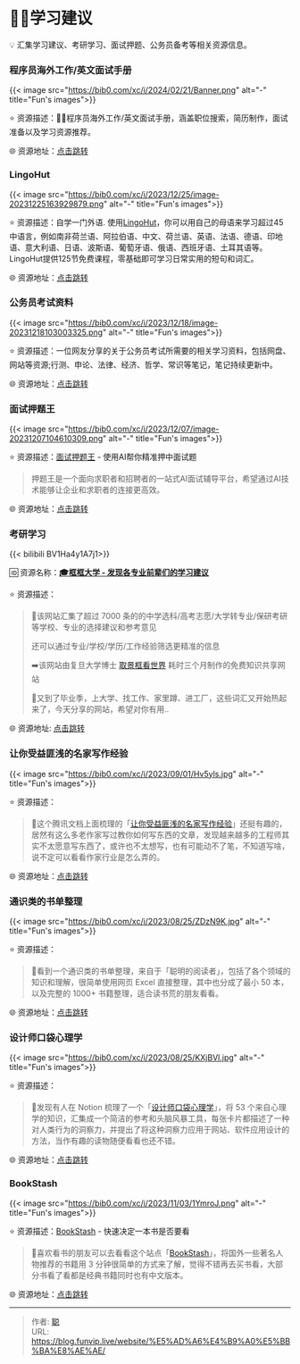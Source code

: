 # 👨‍🎓学习建议


💡 汇集学习建议、考研学习、面试押题、公务员备考等相关资源信息。

<!--more-->

### 程序员海外工作/英文面试手册

{{< image src="https://bib0.com/xc/i/2024/02/21/Banner.png" alt="-" title="Fun's images">}}  

⭐️  资源描述：🏂🏻程序员海外工作/英文面试手册，涵盖职位搜索，简历制作，面试准备以及学习资源推荐。

🌐 资源地址：[点击跳转](https://github.com/eliaszon/Programmers-Overseas-Job-Interview-Handbook)

### LingoHut

{{< image src="https://bib0.com/xc/i/2023/12/25/image-20231225163929879.png" alt="-" title="Fun's images">}}  

⭐️  资源描述：自学一门外语. 使用[LingoHut](https://www.lingohut.com/zh)，你可以用自己的母语来学习超过45中语言，例如南非荷兰语、阿拉伯语、中文、荷兰语、英语、法语、德语、印地语、意大利语、日语、波斯语、葡萄牙语、俄语、西班牙语、土耳其语等。 LingoHut提供125节免费课程，零基础即可学习日常实用的短句和词汇。

🌐 资源地址：[点击跳转](https://www.lingohut.com/zh)

### 公务员考试资料

{{< image src="https://bib0.com/xc/i/2023/12/18/image-20231218103003325.png" alt="-" title="Fun's images">}}  

⭐️  资源描述：一位网友分享的关于公务员考试所需要的相关学习资料，包括网盘、网站等资源;行测、申论、法律、经济、哲学、常识等笔记，笔记持续更新中。

🌐 资源地址：[点击跳转](https://www.kdocs.cn/l/ctYoDB9lU4o9)

### 面试押题王

{{< image src="https://bib0.com/xc/i/2023/12/07/image-20231207104610309.png" alt="-" title="Fun's images">}}  

⭐️  资源描述：[面试押题王](https://yatiwang.chat/) -  使用AI帮你精准押中面试题

>押题王是一个面向求职者和招聘者的一站式AI面试辅导平台，希望通过AI技术能够让企业和求职者的连接更高效。

🌐 资源地址：[点击跳转](https://yatiwang.chat/)

### 考研学习

{{< bilibili BV1Ha4y1A7j1>}}

🆔  资源名称：[**🎓框框大学 - 发现各专业前辈们的学习建议**](https://www.kkdaxue.com/)

⭐️  资源描述：

> 📄该网站汇集了超过 7000 条的的中学选科/高考志愿/大学转专业/保研考研等学校、专业的选择建议和参考意见
>
> 还可以通过专业/学校/学历/工作经验筛选更精准的信息
>
> ➡️该网站由复旦大学博士 [取景框看世界](https://space.bilibili.com/40427625) 耗时三个月制作的免费知识共享网站
>
> 💬又到了毕业季，上大学、找工作、家里蹲、进工厂，这些词汇又开始热起来了，今天分享的网站，希望对你有用..

🌐 资源地址: [点击跳转](https://www.kkdaxue.com/)

### 让你受益匪浅的名家写作经验

{{< image src="https://bib0.com/xc/i/2023/09/01/Hv5yls.jpg" alt="-" title="Fun's images">}}  

⭐️  资源描述：

>📄这个腾讯文档上面梳理的「[让你受益匪浅的名家写作经验](https://docs.qq.com/aio/DWVRkZ1RUWHRsdU1J)」还挺有趣的，居然有这么多老作家写过教你如何写东西的文章，发现越来越多的工程师其实不太愿意写东西了，或许也不太想写，也有可能动不了笔，不知道写啥，说不定可以看看作家行业是怎么弄的。

🌐 资源地址：[点击跳转](https://docs.qq.com/aio/DWVRkZ1RUWHRsdU1J)

### **通识类的书单整理**

{{< image src="https://bib0.com/xc/i/2023/08/25/ZDzN9K.jpg" alt="-" title="Fun's images">}}  

⭐️  资源描述：

>📄看到一个通识类的书单整理，来自于「聪明的阅读者」，包括了各个领域的知识和理解，很简单使用网页 Excel 直接整理，其中也分成了最小 50 本，以及完整的 1000+ 书籍整理，适合读书荒的朋友看看。

🌐 资源地址：[点击跳转](https://docs.qq.com/sheet/DY2RmcVVMVE9Qd3JV?tab=BB08J2)

### **设计师口袋心理学**

{{< image src="https://bib0.com/xc/i/2023/08/25/KXjBVl.jpg" alt="-" title="Fun's images">}}  

⭐️  资源描述：

>📄发现有人在 Notion 梳理了一个「[设计师口袋心理学](https://iason.notion.site/6719c7650fd1406c92287f556520fbc3)」，将 53 个来自心理学的知识，汇集成一个简洁的参考和头脑风暴工具，每张卡片都描述了一种对人类行为的洞察力，并提出了将这种洞察力应用于网站、软件应用设计的方法，当作有趣的读物随便看看也还不错。

🌐 资源地址：[点击跳转](https://iason.notion.site/6719c7650fd1406c92287f556520fbc3)

### BookStash

{{< image src="https://bib0.com/xc/i/2023/11/03/1YmroJ.png" alt="-" title="Fun's images">}}  

⭐️  资源描述：[BookStash](https://bookstash.io/) - 快速决定一本书是否要看

>📄喜欢看书的朋友可以去看看这个站点「[BookStash](https://bookstash.io/)」，将国外一些著名人物推荐的书籍用 3 分钟很简单的方式来了解，觉得不错再去买书看，大部分书看了看都是经典书籍同时也有中文版本。

🌐 资源地址：[点击跳转](https://bookstash.io/)


---

> 作者: [聪](/about)  
> URL: https://blog.funvip.live/website/%E5%AD%A6%E4%B9%A0%E5%BB%BA%E8%AE%AE/  

